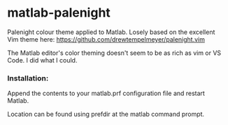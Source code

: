 matlab-palenight
==============

Palenight colour theme applied to Matlab. Losely based on the excellent Vim theme here: https://github.com/drewtempelmeyer/palenight.vim

The Matlab editor's color theming doesn't seem to be as rich as vim or VS Code. I did what I could.

### Installation:
Append the contents to your matlab.prf configuration file and restart Matlab.

Location can be found using prefdir at the matlab command prompt.